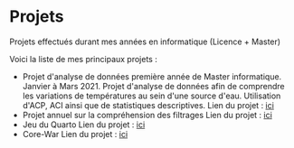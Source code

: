 # Projets
Projets effectués durant mes années en informatique (Licence + Master)

Voici la liste de mes principaux projets :

* Projet d'analyse de données première année de Master informatique. Janvier à Mars 2021. Projet d'analyse de données afin de comprendre les variations de températures au sein d'une source d'eau. Utilisation d'ACP, ACI ainsi que de statistiques descriptives. Lien du projet : [ici](https://github.com/Nicolaks/analyse-de-donnees/blob/master/Dm.pdf)
* Projet annuel sur la compréhension des filtrages Lien du projet : [ici](https://github.com/Nicolaks/comprehension-filtrage-CSP/blob/master/rapport/rapport-ProjetAnnuel-aubrylepetit.pdf)
* Jeu du Quarto Lien du projet : [ici](https://github.com/Nicolaks/Quarto/blob/master/rapport.pdf)
* Core-War Lien du projet : [ici](https://github.com/Nicolaks/core-war/blob/master/expression/rapport.pdf)
